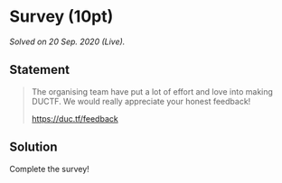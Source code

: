 # Survey (10pt)

_Solved on 20 Sep. 2020 (Live)._

## Statement

> The organising team have put a lot of effort and love into making DUCTF. We would really appreciate your honest
> feedback!
>
> <https://duc.tf/feedback>

## Solution

Complete the survey!
